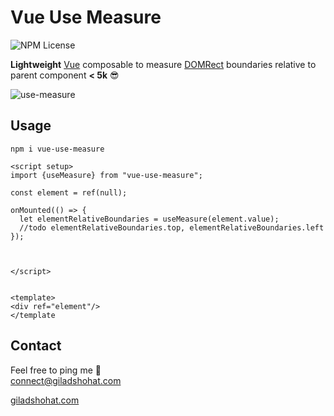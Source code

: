 # Vue Use Measure

![NPM License](https://img.shields.io/npm/l/vue-use-measure)

**Lightweight** [Vue](https://vuejs.org/) composable to measure [DOMRect](https://developer.mozilla.org/en-US/docs/Web/API/DOMRect)  boundaries relative to parent component **< 5k** 😎 <br>

![use-measure](https://github-production-user-asset-6210df.s3.amazonaws.com/91323932/271012259-6e026774-5e3c-46c9-b021-707bd83a6503.gif)

## Usage

`npm i vue-use-measure`

```
<script setup>
import {useMeasure} from "vue-use-measure";

const element = ref(null);

onMounted(() => {
  let elementRelativeBoundaries = useMeasure(element.value);
  //todo elementRelativeBoundaries.top, elementRelativeBoundaries.left 
});



</script>


<template>
<div ref="element"/>
</template
```


## Contact
Feel free to ping me 💫
<br>
connect@giladshohat.com

[giladshohat.com](https://giladshohat.com)
